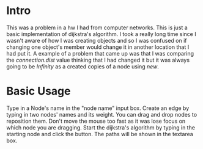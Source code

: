 # Intro
This was a problem in a hw I had from computer networks.
This is just a basic implementation of dijkstra's algorithm.
I took a really long time since I wasn't aware of how I was creating objects and 
so I was confused on if changing one object's member would change it in another location that I had put it.
A example of a problem that came up was that I was comparing the *connection.dist* value thinking that I had changed
it but it was always going to be *Infinity* as a created copies of a node using *new*.

# Basic Usage
Type in a Node's name in the "node name" input box.
Create an edge by typing in two nodes' names and its weight.
You can drag and drop nodes to reposition them. Don't move the mouse too fast as it was lose focus on which node you are dragging.
Start the dijkstra's algorithm by typing in the starting node and click the button.  The paths will be shown in the textarea box.

